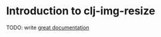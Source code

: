 # Introduction to clj-img-resize

TODO: write [great documentation](http://jacobian.org/writing/what-to-write/)
